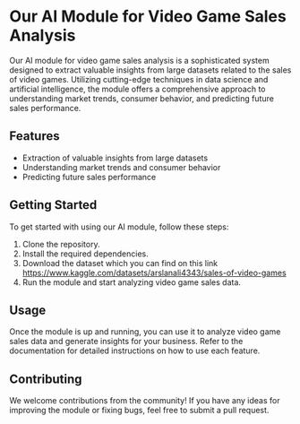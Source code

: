 # Our AI Module for Video Game Sales Analysis

Our AI module for video game sales analysis is a sophisticated system designed to extract valuable insights from large datasets related to the sales of video games. Utilizing cutting-edge techniques in data science and artificial intelligence, the module offers a comprehensive approach to understanding market trends, consumer behavior, and predicting future sales performance.

## Features

- Extraction of valuable insights from large datasets
- Understanding market trends and consumer behavior
- Predicting future sales performance

## Getting Started

To get started with using our AI module, follow these steps:

1. Clone the repository.
2. Install the required dependencies.
3. Download the dataset which you can find on this link https://www.kaggle.com/datasets/arslanali4343/sales-of-video-games
4. Run the module and start analyzing video game sales data.

## Usage

Once the module is up and running, you can use it to analyze video game sales data and generate insights for your business. Refer to the documentation for detailed instructions on how to use each feature.

## Contributing

We welcome contributions from the community! If you have any ideas for improving the module or fixing bugs, feel free to submit a pull request.
